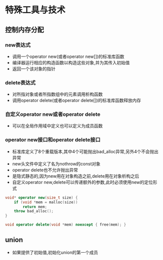 # 特殊工具与技术

## 控制内存分配

### new表达式

+ 调用一个operator new(或者operator new[])的标准库函数
+ 编译器运行相应的构造函数以构造这些对象,并为其传入初始值
+ 返回一个该对象的指针

### delete表达式

+ 对所指对象或者所指数组中的元素调用析构函数
+ 调用operator delete(或者operator delete[])的标准库函数释放内存

### 自定义operator new或者operator delete

+ 可以在全局作用域中定义也可以定义为成员函数

### operator new接口和operator delete接口

+ 标准库定义了8个重载版本,其中4个可能抛出bad_alloc异常,另外4个不会抛出异常
+ new头文件中定义了名为nothrow的const对象
+ operator delete也不允许抛出异常
+ 是隐式静态的,因为new用在对象构造之前,delete用在对象析构之后
+ 自定义operator new,delete可以传递额外的参数,此时必须使用new的定位形式

```cpp
void* operator new(size_t size) {
    if (void *mem = malloc(size))
        return mem;
    throw bad_alloc();
}

void operator delete(void *mem) noexcept { free(mem); }
```



## union

+ 如果提供了初始值,初始化union的第一个成员